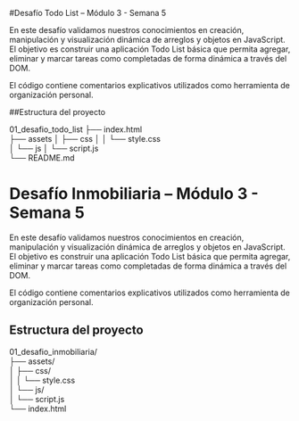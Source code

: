 #Desafío Todo List – Módulo 3 - Semana 5

En este desafío validamos nuestros conocimientos en creación, manipulación y visualización dinámica de arreglos y objetos en JavaScript.
El objetivo es construir una aplicación Todo List básica que permita agregar, eliminar y marcar tareas como completadas de forma dinámica a través del DOM.

El código contiene comentarios explicativos utilizados como herramienta de organización personal.

##Estructura del proyecto

01_desafio_todo_list
├── index.html          
├── assets
│   ├── css
│   │   └── style.css    
│   └── js
│       └── script.js   
└── README.md   

# Desafío Inmobiliaria – Módulo 3 - Semana 5

En este desafío validamos nuestros conocimientos en creación, manipulación y visualización dinámica de arreglos y objetos en JavaScript.
El objetivo es construir una aplicación Todo List básica que permita agregar, eliminar y marcar tareas como completadas de forma dinámica a través del DOM.

El código contiene comentarios explicativos utilizados como herramienta de organización personal.

## Estructura del proyecto

01_desafio_inmobiliaria/  
├── assets/  
│   ├── css/  
│   │   └── style.css   
│   └── js/  
│       └── script.js  
└── index.html  
